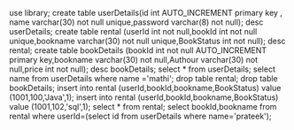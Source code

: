 use library;
create table userDetails(id int AUTO_INCREMENT primary key , name varchar(30) not null unique,password varchar(8) not null);
desc userDetails;
create table rental (userId int not null,bookId int not null unique,bookname varchar(30) not null unique,BookStatus int not null);
desc rental;
create table bookDetails (bookId int not null AUTO_INCREMENT primary key,bookname varchar(30) not null,Authour varchar(30) not null,price int not null);
desc bookDetails;
select * from userDetails;
select name from userDetails where name ='mathi';
drop table rental;
drop table bookDetails;
insert into rental (userId,bookId,bookname,BookStatus) value (1001,100,'Java',1);
insert into rental (userId,bookId,bookname,BookStatus) value (1001,102,'sql',1);
select * from rental;
select bookId,bookname from rental where userId=(select id from userDetails where name='prateek');

